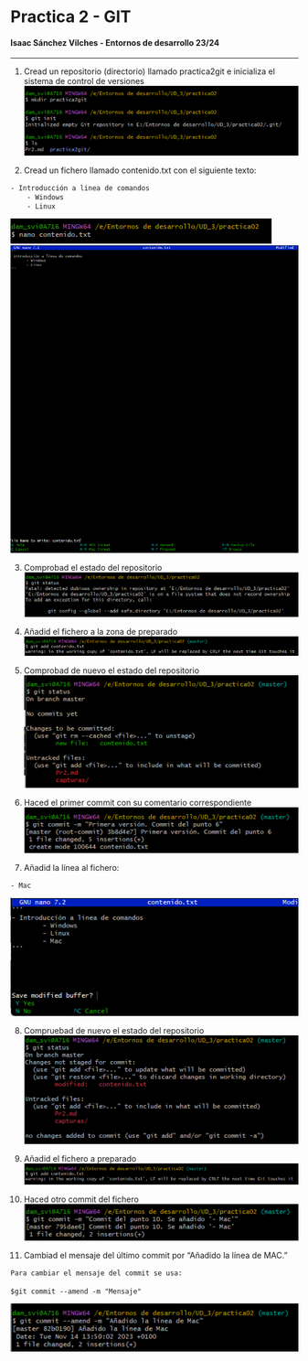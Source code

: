 # Practica 2 - GIT
#### Isaac Sánchez Vilches - Entornos de desarrollo 23/24  
----


1. Cread un repositorio (directorio) llamado practica2git e inicializa el sistema de control de versiones
![](capturas/001.png)  

2. Cread un fichero llamado contenido.txt con el siguiente texto:
```
- Introducción a linea de comandos
    - Windows
    - Linux
```
![](capturas/002.png)
![](capturas/002b.png)  

3. Comprobad el estado del repositorio
![](capturas/003.png)  

4. Añadid el fichero a la zona de preparado
![](capturas/004.png)  

5. Comprobad de nuevo el estado del repositorio
![](capturas/005.png)  

6. Haced el primer commit con su comentario correspondiente
![](capturas/006.png)  

7. Añadid la línea al fichero:
```
- Mac
``` 
![](capturas/007.png)  

8. Compruebad de nuevo el estado del repositorio
![](capturas/008.png)  

9. Añadid el fichero a preparado
![](capturas/009.png)  

10. Haced otro commit del fichero
![](capturas/010.png)  

11. Cambiad el mensaje del último commit por “Añadido la línea de MAC.”
```
Para cambiar el mensaje del commit se usa:

$git commit --amend -m "Mensaje"
```
![](capturas/011.png)